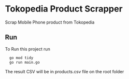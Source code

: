 
# Tokopedia Product Scrapper

Scrap Mobile Phone product from Tokopedia


## Run

To Run this project run

```bash
  go mod tidy
  go run main.go
```

The result CSV will be in products.csv file on the root folder


